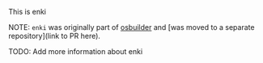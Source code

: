 This is enki

NOTE: `enki` was originally part of [osbuilder](https://github.com/kairos-io/osbuilder/) and [was moved to a separate repository](link to PR here).

TODO: Add more information about enki
